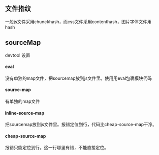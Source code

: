 ## 文件指纹
一般js文件采用chunckhash，而css文件采用contenthash，图片字体文件用hash

## sourceMap
devtool 设置 
#### eval
没有单独的map文件，把sourcemap放到js文件里。使⽤用eval包裹模块代码
#### source-map
有单独的map文件
#### inline-source-map
把sourcemap放到js文件里。报错定位到行，代码比cheap-source-map干净。
#### cheap-source-map
报错只能定位到行。这一行哪里有错，不能直接定位。